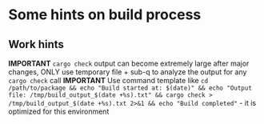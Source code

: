 # Some hints on build process

## Work hints

**IMPORTANT** `cargo check` output can become extremely large after major changes, ONLY use temporary file + sub-q to analyze the output for any `cargo check` call
**IMPORTANT** Use command template like `cd /path/to/package && echo "Build started at: $(date)" && echo "Output file: /tmp/build_output_$(date +%s).txt" && cargo check > /tmp/build_output_$(date +%s).txt 2>&1 && echo "Build completed"` - it is optimized for this environment
